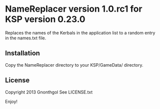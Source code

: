 NameReplacer version 1.0.rc1 for KSP version 0.23.0
=======

Replaces the names of the Kerbals in the application list to a random entry in the names.txt file.

Installation
-------

Copy the NameReplacer directory to your KSP/GameData/ directory.

License
-------
Copyright 2013 Gnonthgol
See LICENSE.txt

Enjoy!